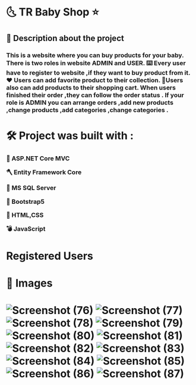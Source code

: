<h1> 🌜 TR Baby Shop ⭐ 

<h2> 📝 Description about the project 

<h3> This is a website where you can buy products for your baby.
There is two roles in website ADMIN and USER.
⌨️ Every user have to register to website ,if they want to buy product from it.
♥️ Users can add favorite product to their collection.
🛒Users also can add products to their shopping cart.
When users finished their order ,they can follow the order status .
If your role is ADMIN you can arrange orders ,add new products ,change products ,add categories ,change categories .
<h3/>
<h2/>

<h1> 🛠️ Project was built with :
<h3>
<p> 🔨 ASP.NET Core MVC <p/>
<p> 🪓 Entity Framework Core <p/>
<p> 🔧 MS SQL Server <p/>
<p> 🏹 Bootstrap5 <p/>
<p> 🧰 HTML,CSS <p/>
<p> 💣 JavaScript<p/>
<p> <p/>
<h3/>
<h1> Registered Users 
<h1> 📸 Images

<h1/>

![Screenshot (76)](https://user-images.githubusercontent.com/111437651/234305961-28ae56c2-65b3-466f-9bbb-e439b5a371ea.png)
![Screenshot (77)](https://user-images.githubusercontent.com/111437651/234306269-19b54695-e659-41d1-97e1-6acd39bb1473.png)
![Screenshot (78)](https://user-images.githubusercontent.com/111437651/234306273-1de15df3-40c1-41ae-8054-6b07622b03fd.png)
![Screenshot (79)](https://user-images.githubusercontent.com/111437651/234306278-b3d12a0d-5d50-47d1-9768-32ea75d0ca00.png)
![Screenshot (80)](https://user-images.githubusercontent.com/111437651/234306610-47f8589b-bc8d-4122-b593-a56d65ac55ea.png)
![Screenshot (81)](https://user-images.githubusercontent.com/111437651/234306619-a9e33a4f-8a1f-4bec-b210-d097ca66a273.png)
![Screenshot (82)](https://user-images.githubusercontent.com/111437651/234306622-ac87f9ba-7a28-45d5-a891-198bb521ae77.png)
![Screenshot (83)](https://user-images.githubusercontent.com/111437651/234306625-7867fac7-a068-404d-9dd2-46d0b197a801.png)
![Screenshot (84)](https://user-images.githubusercontent.com/111437651/234306629-31c89c5c-e9a5-4d7c-a393-1bc4889d7efc.png)
![Screenshot (85)](https://user-images.githubusercontent.com/111437651/234306631-1e00dd83-e363-48f2-ba84-821786a7b6e9.png)
![Screenshot (86)](https://user-images.githubusercontent.com/111437651/234306632-b20f47cc-499f-42f4-80ba-3bdeb7174410.png)
![Screenshot (87)](https://user-images.githubusercontent.com/111437651/234306637-f79fed3c-1be3-463d-80eb-1570c4ffc5ea.png)
